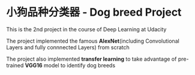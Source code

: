 # 小狗品种分类器 - Dog breed Project

This is the 2nd project in the course of Deep Learning at Udacity

The project implemented the famous **AlexNet**(including Convolutional Layers and fully connnected Layers) from scratch 

The project also implemented **transfer learning** to take advantage of pre-trained **VGG16** model to identify dog breeds
